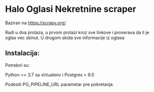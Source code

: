 # Halo Oglasi Nekretnine scraper 

Baziran na https://scrapy.org/

Radi u dva prolaza, u prvom prolazi kroz sve linkove i proverava da li je oglas vec skinut. 
U drugom skida sve informacije iz oglasa

## Instalacija:

Potrebni su:

Python >= 3.7 sa virtualenv i Postgres > 9.0

Podesiti PG_PIPELINE_URL parametar pre pokretanja.

